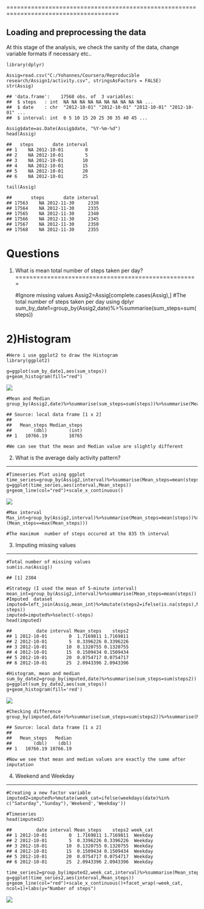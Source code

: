 ======================================================================================

Loading and preprocessing the data
----------------------------------

At this stage of the analysis, we check the sanity of the data, change
variable formats if necessary etc..

    library(dplyr)

    Assig=read.csv("C:/Yohannes/Coursera/Reproducible research/Assign1/activity.csv", stringsAsFactors = FALSE)
    str(Assig)

    ## 'data.frame':    17568 obs. of  3 variables:
    ##  $ steps   : int  NA NA NA NA NA NA NA NA NA NA ...
    ##  $ date    : chr  "2012-10-01" "2012-10-01" "2012-10-01" "2012-10-01" ...
    ##  $ interval: int  0 5 10 15 20 25 30 35 40 45 ...

    Assig$date=as.Date(Assig$date, "%Y-%m-%d")
    head(Assig)

    ##   steps       date interval
    ## 1    NA 2012-10-01        0
    ## 2    NA 2012-10-01        5
    ## 3    NA 2012-10-01       10
    ## 4    NA 2012-10-01       15
    ## 5    NA 2012-10-01       20
    ## 6    NA 2012-10-01       25

    tail(Assig)

    ##       steps       date interval
    ## 17563    NA 2012-11-30     2330
    ## 17564    NA 2012-11-30     2335
    ## 17565    NA 2012-11-30     2340
    ## 17566    NA 2012-11-30     2345
    ## 17567    NA 2012-11-30     2350
    ## 17568    NA 2012-11-30     2355

Questions
=========

1) What is mean total number of steps taken per day?
====================================================

    #Ignore missing values
    Assig2=Assig[complete.cases(Assig),]
    #The total number of steps taken per day using dplyr
    sum_by_date1=group_by(Assig2,date)%>%summarise(sum_steps=sum(steps))

2)Histogram
===========

    #Here i use ggplot2 to draw the Histogram
    library(ggplot2)

    g=ggplot(sum_by_date1,aes(sum_steps))
    g+geom_histogram(fill="red")

![](PA1_template_files/figure-markdown_strict/histo-1.png)

    #Mean and Median
    group_by(Assig2,date)%>%summarise(sum_steps=sum(steps))%>%summarise(Mean_steps=mean(sum_steps),Median_steps=median(sum_steps))

    ## Source: local data frame [1 x 2]
    ## 
    ##   Mean_steps Median_steps
    ##        (dbl)        (int)
    ## 1   10766.19        10765

    #We can see that the mean and Median value are slightly different 

2) What is the average daily activity pattern?
----------------------------------------------

    #Timeseries Plot using ggplot
    time_series=group_by(Assig2,interval)%>%summarise(Mean_steps=mean(steps))
    g=ggplot(time_series,aes(interval,Mean_steps))
    g+geom_line(col="red")+scale_x_continuous()

![](PA1_template_files/figure-markdown_strict/unnamed-chunk-6-1.png)

    #Max interval
    Max_int=group_by(Assig2,interval)%>%summarise(Mean_steps=mean(steps))%>%filter(Max_Step=(Mean_steps==max(Mean_steps)))

    #The maximum  number of steps occured at the 835 th interval

3) Imputing missing values
--------------------------

    #Total number of missing values
    sum(is.na(Assig))

    ## [1] 2304

    #Strategy (I used the mean of 5-minute interval)
    mean_int=group_by(Assig2,interval)%>%summarise(Mean_steps=mean(steps))
    #Imputed  dataset
    imputed=left_join(Assig,mean_int)%>%mutate(steps2=ifelse(is.na(steps),Mean_steps, steps))
    imputed=imputed%>%select(-steps)
    head(imputed)

    ##         date interval Mean_steps    steps2
    ## 1 2012-10-01        0  1.7169811 1.7169811
    ## 2 2012-10-01        5  0.3396226 0.3396226
    ## 3 2012-10-01       10  0.1320755 0.1320755
    ## 4 2012-10-01       15  0.1509434 0.1509434
    ## 5 2012-10-01       20  0.0754717 0.0754717
    ## 6 2012-10-01       25  2.0943396 2.0943396

    #Histogram, mean and median
    sum_by_date2=group_by(imputed,date)%>%summarise(sum_steps=sum(steps2))
    g=ggplot(sum_by_date2,aes(sum_steps))
    g+geom_histogram(fill='red')

![](PA1_template_files/figure-markdown_strict/unnamed-chunk-10-1.png)

    #Checking difference
    group_by(imputed,date)%>%summarise(sum_steps=sum(steps2))%>%summarise(Mean_steps=mean(sum_steps),Median=median(sum_steps))

    ## Source: local data frame [1 x 2]
    ## 
    ##   Mean_steps   Median
    ##        (dbl)    (dbl)
    ## 1   10766.19 10766.19

    #Now we see that mean and median values are exactly the same after imputation

4) Weekend and Weekday
----------------------

    #Creating a new factor variable
    imputed2=imputed%>%mutate(week_cat=ifelse(weekdays(date)%in% c("Saturday","Sunday"),'Weekend','Weekday'))

    #Timeseries
    head(imputed2)

    ##         date interval Mean_steps    steps2 week_cat
    ## 1 2012-10-01        0  1.7169811 1.7169811  Weekday
    ## 2 2012-10-01        5  0.3396226 0.3396226  Weekday
    ## 3 2012-10-01       10  0.1320755 0.1320755  Weekday
    ## 4 2012-10-01       15  0.1509434 0.1509434  Weekday
    ## 5 2012-10-01       20  0.0754717 0.0754717  Weekday
    ## 6 2012-10-01       25  2.0943396 2.0943396  Weekday

    time_series2=group_by(imputed2,week_cat,interval)%>%summarise(Mean_steps=mean(steps2))
    g=ggplot(time_series2,aes(interval,Mean_steps))
    g+geom_line(col="red")+scale_x_continuous()+facet_wrap(~week_cat, ncol=1)+labs(y="Number of steps")

![](PA1_template_files/figure-markdown_strict/unnamed-chunk-11-1.png)
